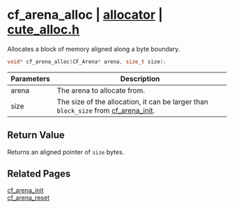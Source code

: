 # cf_arena_alloc | [allocator](https://github.com/RandyGaul/cute_framework/blob/master/docs/allocator/README.md) | [cute_alloc.h](https://github.com/RandyGaul/cute_framework/blob/master/include/cute_alloc.h)

Allocates a block of memory aligned along a byte boundary.

```cpp
void* cf_arena_alloc(CF_Arena* arena, size_t size);
```

Parameters | Description
--- | ---
arena | The arena to allocate from.
size | The size of the allocation, it can be larger than `block_size` from [cf_arena_init](https://github.com/RandyGaul/cute_framework/blob/master/docs/allocator/cf_arena_init.md).

## Return Value

Returns an aligned pointer of `size` bytes.

## Related Pages

[cf_arena_init](https://github.com/RandyGaul/cute_framework/blob/master/docs/allocator/cf_arena_init.md)  
[cf_arena_reset](https://github.com/RandyGaul/cute_framework/blob/master/docs/allocator/cf_arena_reset.md)  
